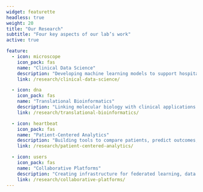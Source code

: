 ```yaml
---
widget: featurette
headless: true
weight: 20
title: "Our Research"
subtitle: "Four key aspects of our lab’s work"
active: true

feature:
  - icon: microscope
    icon_pack: fas
    name: "Clinical Data Science"
    description: "Developing machine learning models to support hospital operations and patient care."
    link: /research/clinical-data-science/

  - icon: dna
    icon_pack: fas
    name: "Translational Bioinformatics"
    description: "Linking molecular biology with clinical applications to improve diagnostics and therapies."
    link: /research/translational-bioinformatics/

  - icon: heartbeat
    icon_pack: fas
    name: "Patient-Centered Analytics"
    description: "Building tools to compare patients, predict outcomes, and support decision-making."
    link: /research/patient-centered-analytics/

  - icon: users
    icon_pack: fas
    name: "Collaborative Platforms"
    description: "Creating infrastructure for federated learning, data sharing, and reproducible science."
    link: /research/collaborative-platforms/
---
```

